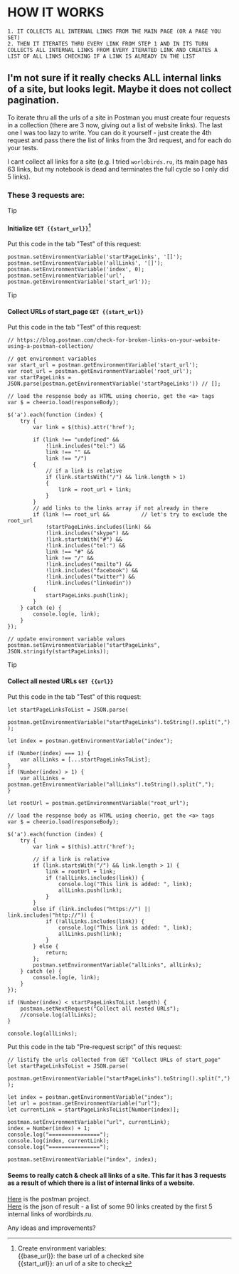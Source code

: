 # HOW IT WORKS  
```
1. IT COLLECTS ALL INTERNAL LINKS FROM THE MAIN PAGE (OR A PAGE YOU SET)  
2. THEN IT ITERATES THRU EVERY LINK FROM STEP 1 AND IN ITS TURN COLLECTS ALL INTERNAL LINKS FROM EVERY ITERATED LINK AND CREATES A LIST OF ALL LINKS CHECKING IF A LINK IS ALREADY IN THE LIST  
```

## I'm not sure if it really checks ALL internal links of a site, but looks legit. Maybe it does not collect pagination. 
To iterate thru all the urls of a site in Postman you must create four requests in a collection (there are 3 now, giving out a list of website links). The last one I was too lazy to write. You can do it yourself - just create the 4th request and pass there the list of links from the 3rd request, and for each do your tests.  

I cant collect all links for a site (e.g. I tried `worldbirds.ru`, its main page has 63 links, but my notebook is dead and terminates the full cycle so I only did 5 links).

### These 3 requests are:

> [!TIP]
> #### Initialize ```GET {{start_url}}```[^1]
Put this code in the tab "Test" of this request:    
```
postman.setEnvironmentVariable('startPageLinks', '[]');
postman.setEnvironmentVariable('allLinks', '[]');
postman.setEnvironmentVariable('index', 0);
postman.setEnvironmentVariable('url', postman.getEnvironmentVariable('start_url'));
```
  
> [!TIP]
> #### Collect URLs of start_page ```GET {{start_url}}```
Put this code in the tab "Test" of this request:    
```
// https://blog.postman.com/check-for-broken-links-on-your-website-using-a-postman-collection/

// get environment variables
var start_url = postman.getEnvironmentVariable('start_url');
var root_url = postman.getEnvironmentVariable('root_url');
var startPageLinks = JSON.parse(postman.getEnvironmentVariable('startPageLinks')) // [];

// load the response body as HTML using cheerio, get the <a> tags
var $ = cheerio.load(responseBody);

$('a').each(function (index) {
    try { 
        var link = $(this).attr('href');

        if (link !== "undefined" && 
            !link.includes("tel:") && 
            link !== "" &&
            link !== "/")
        {
            // if a link is relative
            if (link.startsWith("/") && link.length > 1) 
            {
                link = root_url + link;
            }
        }
        // add links to the links array if not already in there           
        if (link !== root_url &&          // let's try to exclude the root_url
            !startPageLinks.includes(link) && 
            !link.includes("skype") && 
            !link.startsWith("#") &&
            !link.includes("tel:") &&
            link !== "#" &&
            link !== "/" &&
            !link.includes("mailto") &&
            !link.includes("facebook") &&
            !link.includes("twitter") &&
            !link.includes("linkedin")) 
        {
            startPageLinks.push(link);
        }  
    } catch (e) {
        console.log(e, link);
    }
});

// update environment variable values
postman.setEnvironmentVariable("startPageLinks", JSON.stringify(startPageLinks));
```

> [!TIP]
> #### Collect all nested URLs ```GET {{url}}```
Put this code in the tab "Test" of this request:  
```
let startPageLinksToList = JSON.parse(
    postman.getEnvironmentVariable("startPageLinks").toString().split(",")
);

let index = postman.getEnvironmentVariable("index");

if (Number(index) === 1) {
    var allLinks = [...startPageLinksToList];
}
if (Number(index) > 1) {
    var allLinks = postman.getEnvironmentVariable("allLinks").toString().split(",");
}

let rootUrl = postman.getEnvironmentVariable("root_url"); 

// load the response body as HTML using cheerio, get the <a> tags
var $ = cheerio.load(responseBody);
    
$('a').each(function (index) {
    try { 
        var link = $(this).attr('href'); 

        // if a link is relative
        if (link.startsWith("/") && link.length > 1) {
            link = rootUrl + link;
            if (!allLinks.includes(link)) {
                console.log("This link is added: ", link);
                allLinks.push(link);
            }
        } 
        else if (link.includes("https://") || link.includes("http://")) {
            if (!allLinks.includes(link)) {
                console.log("This link is added: ", link);
                allLinks.push(link);
            } 
        } else {
            return;
        }; 
        postman.setEnvironmentVariable("allLinks", allLinks);
    } catch (e) {
        console.log(e, link);
    }
});

if (Number(index) < startPageLinksToList.length) {
    postman.setNextRequest("Collect all nested URLs");
    //console.log(allLinks);
} 

console.log(allLinks);
```

Put this code in the tab "Pre-request script" of this request:  
```
// listify the urls collected from GET "Collect URLs of start_page"
let startPageLinksToList = JSON.parse(
    postman.getEnvironmentVariable("startPageLinks").toString().split(",")
);

let index = postman.getEnvironmentVariable("index");
let url = postman.getEnvironmentVariable("url");
let currentLink = startPageLinksToList[Number(index)];

postman.setEnvironmentVariable("url", currentLink);
index = Number(index) + 1;
console.log("================");
console.log(index, currentLink);
console.log("================");

postman.setEnvironmentVariable("index", index);
```

#### Seems to really catch & check all links of a site. This far it has 3 requests as a result of which there is a list of internal links of a website.

[Here](https://github.com/OlegKorn/test_tasks/blob/main/Postman%20snippets/postman%20-%20check%20all%20nested%20links%20of%20a%20site/Check%20all%20nested%20links%20of%20a%20site.postman_collection/) is the postman project.    
[Here](https://github.com/OlegKorn/test_tasks/blob/main/Postman%20snippets/postman%20-%20check%20all%20nested%20links%20of%20a%20site/result%20-%20%205%20first%20links%20-%20worldbirds.ru/) is the json of result - a list of some 90 links created by the first 5 internal links of wordbirds.ru.  

Any ideas and improvements?  

[^1]: Create environment variables:  
{{base_url}}: the base url of a checked site  
{{start_url}}: an url of a site to check

